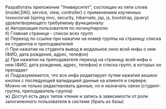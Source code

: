 Разработать приложение "Университет", состоящее из пяти слоев (model,DAO, service, view, controller) с применением изученных технологий (spring mvc, security, hibernate, jsp, js, bootstrap, jquery) удовлетворяющего требуемому функционалу: <br/> 
      а) Авторизация пользователя по логину/паролю <br/> 
      б) Главная страница - список всех групп  <br/> 
      в) Переход по ссылке при нажатии на номер группы на страницу списка ее студентов и преподавателей  <br/> 
      г) При нажатии на студента вывод в модальное окно всей инфы о нем (ФИО, дата рождения, адрес, телефон)  <br/> 
      д) При нажатии на преподавателя переход на страницу всей инфы о нем (ФИО, дата рождения, адрес, телефон)  и списка групп, в которых он препадает <br/>
      е)  Подразумевается, что все инфа редактирует путем нажатия акшион кнопки с последующей валидацией данные на клиенте и сервере. Можно не только редактировать данные, но и назначать связи (студент-группа, преподаватель-группа) <br/> 
      ж)  Доступ есть двух типов чтение и запись в зависимости от роли залогиненного пользователя в системе (брать из базы) <br/> 
